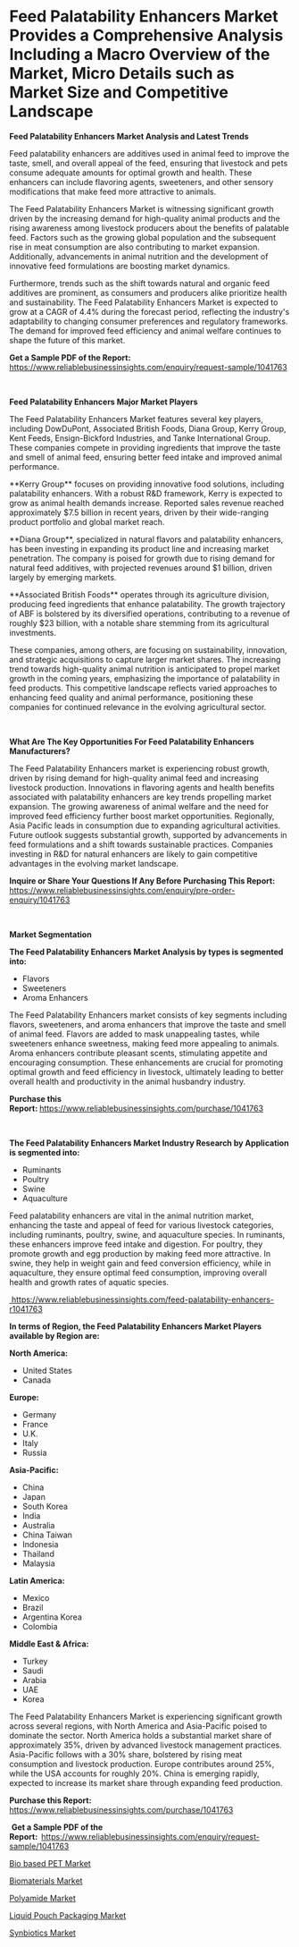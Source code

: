 <p><h1>Feed Palatability Enhancers Market Provides a Comprehensive Analysis Including a Macro Overview of the Market, Micro Details such as Market Size and Competitive Landscape</h1></p><p><strong>Feed Palatability Enhancers Market Analysis and Latest Trends</strong></p>
<p><p>Feed palatability enhancers are additives used in animal feed to improve the taste, smell, and overall appeal of the feed, ensuring that livestock and pets consume adequate amounts for optimal growth and health. These enhancers can include flavoring agents, sweeteners, and other sensory modifications that make feed more attractive to animals.</p><p>The Feed Palatability Enhancers Market is witnessing significant growth driven by the increasing demand for high-quality animal products and the rising awareness among livestock producers about the benefits of palatable feed. Factors such as the growing global population and the subsequent rise in meat consumption are also contributing to market expansion. Additionally, advancements in animal nutrition and the development of innovative feed formulations are boosting market dynamics.</p><p>Furthermore, trends such as the shift towards natural and organic feed additives are prominent, as consumers and producers alike prioritize health and sustainability. The Feed Palatability Enhancers Market is expected to grow at a CAGR of 4.4% during the forecast period, reflecting the industry's adaptability to changing consumer preferences and regulatory frameworks. The demand for improved feed efficiency and animal welfare continues to shape the future of this market.</p></p>
<p><strong>Get a Sample PDF of the Report:&nbsp;</strong> <a href="https://www.reliablebusinessinsights.com/enquiry/request-sample/1041763?utm_campaign=1873&utm_medium=2&utm_source=Github&utm_content=ia&utm_term=31032025&utm_id=feed-palatability-enhancers">https://www.reliablebusinessinsights.com/enquiry/request-sample/1041763</a></p>
<p>&nbsp;</p>
<p><strong>Feed Palatability Enhancers Major Market Players</strong></p>
<p><p>The Feed Palatability Enhancers Market features several key players, including DowDuPont, Associated British Foods, Diana Group, Kerry Group, Kent Feeds, Ensign-Bickford Industries, and Tanke International Group. These companies compete in providing ingredients that improve the taste and smell of animal feed, ensuring better feed intake and improved animal performance.</p><p>**Kerry Group** focuses on providing innovative food solutions, including palatability enhancers. With a robust R&D framework, Kerry is expected to grow as animal health demands increase. Reported sales revenue reached approximately $7.5 billion in recent years, driven by their wide-ranging product portfolio and global market reach.</p><p>**Diana Group**, specialized in natural flavors and palatability enhancers, has been investing in expanding its product line and increasing market penetration. The company is poised for growth due to rising demand for natural feed additives, with projected revenues around $1 billion, driven largely by emerging markets.</p><p>**Associated British Foods** operates through its agriculture division, producing feed ingredients that enhance palatability. The growth trajectory of ABF is bolstered by its diversified operations, contributing to a revenue of roughly $23 billion, with a notable share stemming from its agricultural investments.</p><p>These companies, among others, are focusing on sustainability, innovation, and strategic acquisitions to capture larger market shares. The increasing trend towards high-quality animal nutrition is anticipated to propel market growth in the coming years, emphasizing the importance of palatability in feed products. This competitive landscape reflects varied approaches to enhancing feed quality and animal performance, positioning these companies for continued relevance in the evolving agricultural sector.</p></p>
<p>&nbsp;</p>
<p><strong>What Are The Key Opportunities For Feed Palatability Enhancers Manufacturers?</strong></p>
<p><p>The Feed Palatability Enhancers market is experiencing robust growth, driven by rising demand for high-quality animal feed and increasing livestock production. Innovations in flavoring agents and health benefits associated with palatability enhancers are key trends propelling market expansion. The growing awareness of animal welfare and the need for improved feed efficiency further boost market opportunities. Regionally, Asia Pacific leads in consumption due to expanding agricultural activities. Future outlook suggests substantial growth, supported by advancements in feed formulations and a shift towards sustainable practices. Companies investing in R&D for natural enhancers are likely to gain competitive advantages in the evolving market landscape.</p></p>
<p><strong>Inquire or Share Your Questions If Any Before Purchasing This Report:</strong> <a href="https://www.reliablebusinessinsights.com/enquiry/pre-order-enquiry/1041763?utm_campaign=1873&utm_medium=2&utm_source=Github&utm_content=ia&utm_term=31032025&utm_id=feed-palatability-enhancers">https://www.reliablebusinessinsights.com/enquiry/pre-order-enquiry/1041763</a></p>
<p>&nbsp;</p>
<p><strong>Market Segmentation</strong></p>
<p><strong>The Feed Palatability Enhancers Market Analysis by types is segmented into:</strong></p>
<p><ul><li>Flavors</li><li>Sweeteners</li><li>Aroma Enhancers</li></ul></p>
<p><p>The Feed Palatability Enhancers market consists of key segments including flavors, sweeteners, and aroma enhancers that improve the taste and smell of animal feed. Flavors are added to mask unappealing tastes, while sweeteners enhance sweetness, making feed more appealing to animals. Aroma enhancers contribute pleasant scents, stimulating appetite and encouraging consumption. These enhancements are crucial for promoting optimal growth and feed efficiency in livestock, ultimately leading to better overall health and productivity in the animal husbandry industry.</p></p>
<p><strong>Purchase this Report:&nbsp;</strong><a href="https://www.reliablebusinessinsights.com/purchase/1041763?utm_campaign=1873&utm_medium=2&utm_source=Github&utm_content=ia&utm_term=31032025&utm_id=feed-palatability-enhancers">https://www.reliablebusinessinsights.com/purchase/1041763</a></p>
<p>&nbsp;</p>
<p><strong>The Feed Palatability Enhancers Market Industry Research by Application is segmented into:</strong></p>
<p><ul><li>Ruminants</li><li>Poultry</li><li>Swine</li><li>Aquaculture</li></ul></p>
<p><p>Feed palatability enhancers are vital in the animal nutrition market, enhancing the taste and appeal of feed for various livestock categories, including ruminants, poultry, swine, and aquaculture species. In ruminants, these enhancers improve feed intake and digestion. For poultry, they promote growth and egg production by making feed more attractive. In swine, they help in weight gain and feed conversion efficiency, while in aquaculture, they ensure optimal feed consumption, improving overall health and growth rates of aquatic species.</p></p>
<p><a href="https://www.reliablebusinessinsights.com/feed-palatability-enhancers-r1041763?utm_campaign=1873&utm_medium=2&utm_source=Github&utm_content=ia&utm_term=31032025&utm_id=feed-palatability-enhancers">&nbsp;https://www.reliablebusinessinsights.com/feed-palatability-enhancers-r1041763</a></p>
<p><strong>In terms of Region, the Feed Palatability Enhancers Market Players available by Region are:</strong></p>
<p>
    <p> <strong> North America: </strong>
        <ul>
            <li>United States</li>
            <li>Canada</li>
        </ul>
        </p> 
    <p> <strong> Europe: </strong>
        <ul>
            <li>Germany</li>
            <li>France</li>
            <li>U.K.</li>
            <li>Italy</li>
            <li>Russia</li>
        </ul>
        </p> 
    <p> <strong> Asia-Pacific: </strong>
        <ul>
            <li>China</li>
            <li>Japan</li>
            <li>South Korea</li>
            <li>India</li>
            <li>Australia</li>
            <li>China Taiwan</li>
            <li>Indonesia</li>
            <li>Thailand</li>
            <li>Malaysia</li>
        </ul>
        </p> 
    <p> <strong> Latin America: </strong>
        <ul>
            <li>Mexico</li>
            <li>Brazil</li>
            <li>Argentina Korea</li>
            <li>Colombia</li>
        </ul>
        </p> 
    <p> <strong> Middle East & Africa: </strong>
        <ul>
            <li>Turkey</li>
            <li>Saudi</li>
            <li>Arabia</li>
            <li>UAE</li>
            <li>Korea</li>
        </ul>
    </p>
    </p>
<p><p>The Feed Palatability Enhancers Market is experiencing significant growth across several regions, with North America and Asia-Pacific poised to dominate the sector. North America holds a substantial market share of approximately 35%, driven by advanced livestock management practices. Asia-Pacific follows with a 30% share, bolstered by rising meat consumption and livestock production. Europe contributes around 25%, while the USA accounts for roughly 20%. China is emerging rapidly, expected to increase its market share through expanding feed production.</p></p>
<p><strong>Purchase this Report: </strong><a href="https://www.reliablebusinessinsights.com/purchase/1041763?utm_campaign=1873&utm_medium=2&utm_source=Github&utm_content=ia&utm_term=31032025&utm_id=feed-palatability-enhancers">https://www.reliablebusinessinsights.com/purchase/1041763</a></p>
<p>&nbsp;<strong>Get a Sample PDF of the Report:&nbsp;&nbsp;</strong><a href="https://www.reliablebusinessinsights.com/enquiry/request-sample/1041763?utm_campaign=1873&utm_medium=2&utm_source=Github&utm_content=ia&utm_term=31032025&utm_id=feed-palatability-enhancers">https://www.reliablebusinessinsights.com/enquiry/request-sample/1041763</a></p>
<p><strong></strong></p>
<p><p><a href="https://github.com/safurdorthu8/Market-Research-Report-List-1/blob/main/bio-based-pet-market.md?utm_campaign=1873&utm_medium=2&utm_source=Github&utm_content=ia&utm_term=31032025&utm_id=feed-palatability-enhancers">Bio based PET Market</a></p><p><a href="https://github.com/roceljiabur/Market-Research-Report-List-1/blob/main/biomaterials-market.md?utm_campaign=1873&utm_medium=2&utm_source=Github&utm_content=ia&utm_term=31032025&utm_id=feed-palatability-enhancers">Biomaterials Market</a></p><p><a href="https://github.com/yosenadhler/Market-Research-Report-List-1/blob/main/polyamide-market.md?utm_campaign=1873&utm_medium=2&utm_source=Github&utm_content=ia&utm_term=31032025&utm_id=feed-palatability-enhancers">Polyamide Market</a></p><p><a href="https://github.com/bettysbozer/Market-Research-Report-List-1/blob/main/liquid-pouch-packaging-market.md?utm_campaign=1873&utm_medium=2&utm_source=Github&utm_content=ia&utm_term=31032025&utm_id=feed-palatability-enhancers">Liquid Pouch Packaging Market</a></p><p><a href="https://github.com/achilekirwan/Market-Research-Report-List-1/blob/main/synbiotics-market.md?utm_campaign=1873&utm_medium=2&utm_source=Github&utm_content=ia&utm_term=31032025&utm_id=feed-palatability-enhancers">Synbiotics Market</a></p></p>